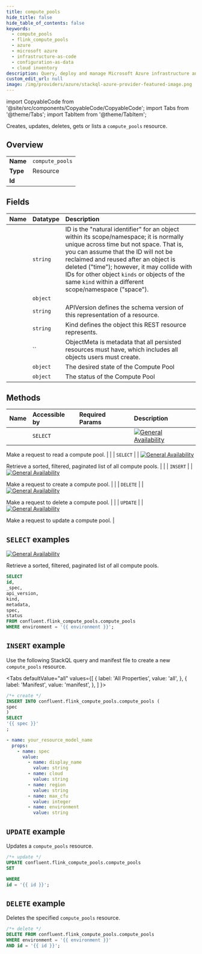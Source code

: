 ```yaml
---
title: compute_pools
hide_title: false
hide_table_of_contents: false
keywords:
  - compute_pools
  - flink_compute_pools
  - azure
  - microsoft azure
  - infrastructure-as-code
  - configuration-as-data
  - cloud inventory
description: Query, deploy and manage Microsoft Azure infrastructure and resources using SQL
custom_edit_url: null
image: /img/providers/azure/stackql-azure-provider-featured-image.png
---
```


import CopyableCode from '@site/src/components/CopyableCode/CopyableCode';
import Tabs from '@theme/Tabs';
import TabItem from '@theme/TabItem';

Creates, updates, deletes, gets or lists a <code>compute_pools</code> resource.

## Overview
<table><tbody>
<tr><td><b>Name</b></td><td><code>compute_pools</code></td></tr>
<tr><td><b>Type</b></td><td>Resource</td></tr>
<tr><td><b>Id</b></td><td><CopyableCode code="confluent.flink_compute_pools.compute_pools" /></td></tr>
</tbody></table>

## Fields
| Name | Datatype | Description |
|:-----|:---------|:------------|
| <CopyableCode code="id" /> | `string` | ID is the "natural identifier" for an object within its scope/namespace; it is normally unique across time but not space. That is, you can assume that the ID will not be reclaimed and reused after an object is deleted ("time"); however, it may collide with IDs for other object `kinds` or objects of the same `kind` within a different scope/namespace ("space"). |
| <CopyableCode code="_spec" /> | `object` |  |
| <CopyableCode code="api_version" /> | `string` | APIVersion defines the schema version of this representation of a resource. |
| <CopyableCode code="kind" /> | `string` | Kind defines the object this REST resource represents. |
| <CopyableCode code="metadata" /> | `` | ObjectMeta is metadata that all persisted resources must have, which includes all objects users must create. |
| <CopyableCode code="spec" /> | `object` | The desired state of the Compute Pool |
| <CopyableCode code="status" /> | `object` | The status of the Compute Pool |

## Methods
| Name | Accessible by | Required Params | Description |
|:-----|:--------------|:----------------|:------------|
| <CopyableCode code="get_fcpm_v2compute_pool" /> | `SELECT` | <CopyableCode code="environment, id" /> | [![General Availability](https://img.shields.io/badge/Lifecycle%20Stage-General%20Availability-%2345c6e8)](#section/Versioning/API-Lifecycle-Policy)

Make a request to read a compute pool. |
| <CopyableCode code="list_fcpm_v2compute_pools" /> | `SELECT` | <CopyableCode code="environment" /> | [![General Availability](https://img.shields.io/badge/Lifecycle%20Stage-General%20Availability-%2345c6e8)](#section/Versioning/API-Lifecycle-Policy)

Retrieve a sorted, filtered, paginated list of all compute pools. |
| <CopyableCode code="create_fcpm_v2compute_pool" /> | `INSERT` | <CopyableCode code="" /> | [![General Availability](https://img.shields.io/badge/Lifecycle%20Stage-General%20Availability-%2345c6e8)](#section/Versioning/API-Lifecycle-Policy)

Make a request to create a compute pool. |
| <CopyableCode code="delete_fcpm_v2compute_pool" /> | `DELETE` | <CopyableCode code="environment, id" /> | [![General Availability](https://img.shields.io/badge/Lifecycle%20Stage-General%20Availability-%2345c6e8)](#section/Versioning/API-Lifecycle-Policy)

Make a request to delete a compute pool. |
| <CopyableCode code="update_fcpm_v2compute_pool" /> | `UPDATE` | <CopyableCode code="id" /> | [![General Availability](https://img.shields.io/badge/Lifecycle%20Stage-General%20Availability-%2345c6e8)](#section/Versioning/API-Lifecycle-Policy)

Make a request to update a compute pool. |

## `SELECT` examples

[![General Availability](https://img.shields.io/badge/Lifecycle%20Stage-General%20Availability-%2345c6e8)](#section/Versioning/API-Lifecycle-Policy)

Retrieve a sorted, filtered, paginated list of all compute pools.


```sql
SELECT
id,
_spec,
api_version,
kind,
metadata,
spec,
status
FROM confluent.flink_compute_pools.compute_pools
WHERE environment = '{{ environment }}';
```
## `INSERT` example

Use the following StackQL query and manifest file to create a new <code>compute_pools</code> resource.

<Tabs
    defaultValue="all"
    values={[
        { label: 'All Properties', value: 'all', },
        { label: 'Manifest', value: 'manifest', },
    ]
}>
<TabItem value="all">

```sql
/*+ create */
INSERT INTO confluent.flink_compute_pools.compute_pools (
spec
)
SELECT 
'{{ spec }}'
;
```
</TabItem>
<TabItem value="manifest">

```yaml
- name: your_resource_model_name
  props:
    - name: spec
      value:
        - name: display_name
          value: string
        - name: cloud
          value: string
        - name: region
          value: string
        - name: max_cfu
          value: integer
        - name: environment
          value: string

```
</TabItem>
</Tabs>

## `UPDATE` example

Updates a <code>compute_pools</code> resource.

```sql
/*+ update */
UPDATE confluent.flink_compute_pools.compute_pools
SET 

WHERE 
id = '{{ id }}';
```

## `DELETE` example

Deletes the specified <code>compute_pools</code> resource.

```sql
/*+ delete */
DELETE FROM confluent.flink_compute_pools.compute_pools
WHERE environment = '{{ environment }}'
AND id = '{{ id }}';
```
